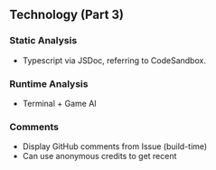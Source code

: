 ## Technology (Part 3)

### Static Analysis

- Typescript via JSDoc, referring to CodeSandbox.

### Runtime Analysis

- Terminal + Game AI

### Comments

- Display GitHub comments from Issue (build-time)
- Can use anonymous credits to get recent